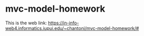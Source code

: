 # mvc-model-homework

This is the web link: https://in-info-web4.informatics.iupui.edu/~chantoni/mvc-model-homework/#
